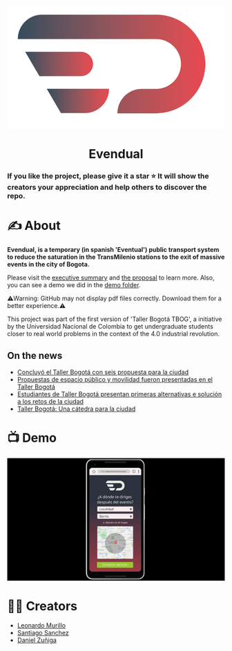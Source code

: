 <p align="center">
<img src="readme-resources/Logo.png" alt="Evendual logo">
</p>

<h1 align="center">Evendual</h1>

### If you like the project, please give it a star ⭐ It will show the creators your appreciation and help others to discover the repo.

# ✍️ About 

**Evendual, is a temporary (in spanish 'Eventual') public transport system to reduce the saturation in the TransMilenio stations to the exit of massive events in the city of Bogota.**

Please visit the [executive summary](https://github.com/dfzunigah/Evendual/blob/master/Executive%20summary%20%5BES%5D.pdf) and [the proposal](https://github.com/dfzunigah/Evendual/blob/master/EVENDUAL.pdf) to learn more. Also, you can see a demo we did in the [demo folder](https://github.com/dfzunigah/Evendual/tree/master/demo).

⚠️Warning: GitHub may not display pdf files correctly. Download them for a better experience.⚠️

This project was part of the first version of 'Taller Bogotá TBOG', a initiative by the Universidad Nacional de Colombia to get undergraduate students closer to real world problems in the context of the 4.0 industrial revolution.

## On the news

- [Concluyó el Taller Bogotá con seis propuesta para la ciudad](http://ieu.unal.edu.co/noticias-del-ieu/item/concluyo-el-taller-bogota-con-seis-propuestas-para-la-ciudad)
- [Propuestas de espacio público y movilidad fueron presentadas en el Taller Bogotá](http://ieu.unal.edu.co/noticias-del-ieu/item/propuestas-de-espacio-publico-y-movilidad-fueron-presentadas-en-el-taller-bogota)
- [Estudiantes de Taller Bogotá presentan primeras alternativas e solución a los retos de la ciudad](http://ieu.unal.edu.co/noticias-del-ieu/item/estudiantes-de-taller-bogota-presentan-primeras-alternativas-de-solucion-a-los-retos-de-la-cidudad)
- [Taller Bogotá: Una cátedra para la ciudad](https://agenciadenoticias.unal.edu.co/detalle/article/taller-bogota-una-catedra-para-la-ciudad.html)


# 📺 Demo 

![](readme-resources/video.gif)

# 👨‍💻 Creators

- [Leonardo Murillo]()
- [Santiago Sanchez](https://linkedin.com/in/andrés-santiago-sánchez-peña-269192176)
- [Daniel Zuñiga](https://linkedin.com/in/dfzunigah)
